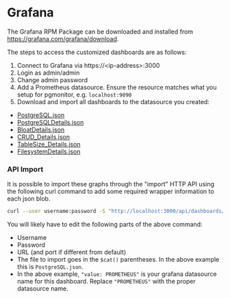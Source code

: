 # Grafana

The Grafana RPM Package can be downloaded and installed from https://grafana.com/grafana/download.

The steps to access the customized dashboards are as follows:

1. Connect to Grafana via https://&lt;ip-address&gt;:3000
1. Login as admin/admin
1. Change admin password
1. Add a Prometheus datasource. Ensure the resource matches what you setup for pgmonitor, e.g. `localhost:9090`
1. Download and import all dashboards to the datasource you created:
  - [PostgreSQL.json](PostgreSQL.json)
  - [PostgreSQLDetails.json](PostgreSQL.json)
  - [BloatDetails.json](BloatDetails.json)
  - [CRUD_Details.json](CRUD_Details.json)
  - [TableSize_Details.json](TableSize_Details.json)
  - [FilesystemDetails.json](FilesystemDetails.json)


### API Import

It is possible to import these graphs through the "import" HTTP API using the following curl command to add some required wrapper information to each json blob.

```bash
curl --user username:password -S "http://localhost:3000/api/dashboards/import" -X POST -H 'Content-Type: application/json;charset=UTF-8' --data-binary "{  \"dashboard\" : $(cat PostgreSQL.json) , \"overwrite\":true, \"inputs\":[  {  \"name\":\"DS_PROMETHEUS\", \"type\":\"datasource\", \"pluginId\":\"prometheus\", \"value\":\"PROMETHEUS\" } ] }"
```
You will likely have to edit the following parts of the above command:

 - Username
 - Password
 - URL (and port if different from default)
 - The file to import goes in the `$cat()` parentheses. In the above example this is `PostgreSQL.json`.
 - In the above example, `"value: PROMETHEUS"` is your grafana datasource name for this dashboard. Replace `"PROMETHEUS"` with the proper datasource name.

